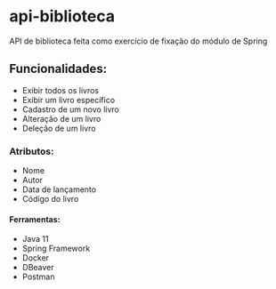 # api-biblioteca
API de biblioteca feita como exercício de fixação do módulo de Spring

## Funcionalidades:
- Exibir todos os livros
- Exibir um livro específico
- Cadastro de um novo livro
- Alteração de um livro
- Deleção de um livro

### Atributos:
- Nome
- Autor
- Data de lançamento
- Código do livro

#### Ferramentas:
- Java 11
- Spring Framework
- Docker
- DBeaver
- Postman
